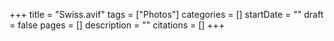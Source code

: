 +++
title = "Swiss.avif"
tags = ["Photos"]
categories = []
startDate = ""
draft = false
pages = []
description = ""
citations = []
+++
